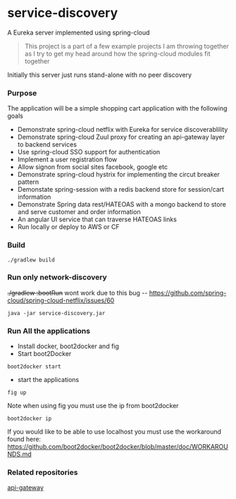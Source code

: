 service-discovery
===========
A Eureka server implemented using spring-cloud 

> This project is a part of a few example projects I am throwing together as I try to get my head around how the spring-cloud modules fit together

Initially this server just runs stand-alone with no peer discovery

### Purpose
The application will be a simple shopping cart application with the following goals

* Demonstrate spring-cloud netflix with Eureka for service discoverablility
* Demonstrate spring-cloud Zuul proxy for creating an api-gateway layer to backend services
* Use spring-cloud SSO support for authentication
* Implement a user registration flow
* Allow signon from social sites facebook, google etc
* Demonstrate spring-cloud hystrix for implementing the circut breaker pattern
* Demonstate spring-session with a redis backend store for session/cart information
* Demonstrate Spring data rest/HATEOAS with a mongo backend to store and serve customer and order information
* An angular UI service that can traverse HATEOAS links
* Run locally or deploy to AWS or CF

### Build
```
./gradlew build
```

### Run only network-discovery
~~./gradlew :bootRun~~
wont work due to this bug -- https://github.com/spring-cloud/spring-cloud-netflix/issues/60

```
java -jar service-discovery.jar
```

### Run All the applications
* Install docker, boot2docker and fig
* Start boot2Docker
```
boot2docker start
```
* start the applications
```
fig up
```
Note when using fig you must use the ip from boot2docker
```
boot2docker ip
```
If you would like to be able to use localhost you must use the workaround found here:
https://github.com/boot2docker/boot2docker/blob/master/doc/WORKAROUNDS.md


### Related repositories
[api-gateway](https://github.com/wgorder/api-gateway)
